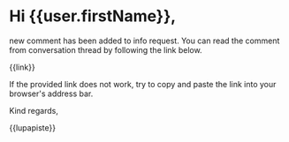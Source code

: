 # Hi {{user.firstName}},

new comment has been added to info request. You can read the comment from conversation thread by following the link below.

{{link}}

If the provided link does not work, try to copy and paste the link into your browser's address bar.

Kind regards,

{{lupapiste}}
